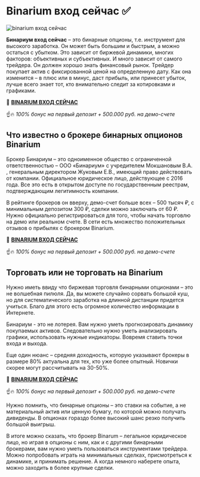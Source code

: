 # Binarium вход сейчас ✅

![binarium вход сейчас](https://i.ibb.co/MfzKQC8/binarium.jpg)

**Бинариум вход сейчас** – это бинарные опционы, т.е. инструмент для высокого заработка. Он может быть большим и быстрым, а можно остаться с убытком. Это зависит от биржевой динамики, многих факторов: объективных и субъективных. И много зависит от самого трейдера. Он должен хорошо знать финансовый рынок. Трейдер покупает актив с фиксированной ценой на определенную дату. Как она изменится – в плюс или в минус, даст прибыль, или принесет убыток, лучше всего знает тот, кто внимательно следит за котировками и графиками.

📌 **[BINARIUM ВХОД СЕЙЧАС](http://fastclick.site/3)**

☝️🔥 *100% бонус на первый депозит + 500.000 руб. на демо-счете*


## Что известно о брокере бинарных опционов Binarium

Брокер Бинариум – это одноименное общество с ограниченной ответственностью – ООО «Бинариум» с учредителем Мокшановым В.А. , генеральным директором Жуковым Е.В., имеющий право действовать от компании. Официальное юридическое лицо, действующее с 2016 года. Все это есть в открытом доступе по государственным реестрам, подтверждающим легитимность компании.

В рейтинге брокеров он вверху, демо-счет больше всех – 500 тысяч ₽, с минимальным депозитом 300 ₽, сделки можно заключать от 60 ₽. Нужно официально регистрироваться для того, чтобы начать торговлю на демо или реальном счете. В сети есть множество положительных отзывов о прибылях с брокером Binarium.

📌 **[BINARIUM ВХОД СЕЙЧАС](http://fastclick.site/3)**

☝️🔥 *100% бонус на первый депозит + 500.000 руб. на демо-счете*

## Торговать или не торговать на Binarium

Нужно иметь ввиду что биржевая торговля бинарными опционами – это не волшебная пилюля. Да, вы можете случайно сорвать большой куш, но для систематического заработка на длинной дистанции придется учиться. Благо для этого есть огромное количество информации в Интернете. 

Бинариум - это не лотерея. Вам нужно уметь прогнозировать динамику покупаемых активов. Следовательно нужно уметь анализировать графики, использовать нужные индикаторы. Вовремя ставить точки входа и выхода.

Еще один нюанс – средняя доходность, которую указывают брокеры в размере 80% актуальна для тех, кто уже более опытный. Новички скорее могут рассчитывать на 30-50%.

📌 **[BINARIUM ВХОД СЕЙЧАС](http://fastclick.site/3)**

☝️🔥 *100% бонус на первый депозит + 500.000 руб. на демо-счете*

Нужно помнить, что бинарные опционы – это ставки на событие, а не материальный актив или ценную бумагу, по которой можно получать дивиденды.  В опционах гораздо более высокий шанс резко получить большой выигрыш.

В итоге можно сказать, что брокер Binarum – легальное юридическое лицо, но играя в опционы с ним, как и с другими бинарными брокерами, вам нужно уметь пользоваться инструментами трейдера. Можно попробовать играть на минимальных сделках, присмотреться к динамике, и принимать решение. А когда немного наберете опыта, можно заходить в более крупные сделки.
